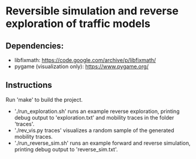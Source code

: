# Reversible simulation and reverse exploration of traffic models

## Dependencies:
* libfixmath: https://code.google.com/archive/p/libfixmath/
* pygame (visualization only): https://www.pygame.org/

## Instructions

Run 'make' to build the project.

* './run_exploration.sh' runs an example reverse exploration, printing debug output to 'exploration.txt' and mobility traces in the folder 'traces'.
* './rev_vis.py traces' visualizes a random sample of the generated mobility traces.
* './run_reverse_sim.sh' runs an example forward and reverse simulation, printing debug output to 'reverse_sim.txt'.
